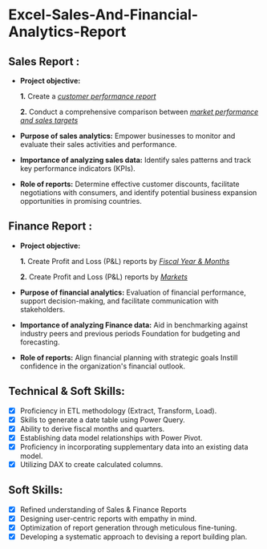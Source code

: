 # Excel-Sales-And-Financial-Analytics-Report
## Sales Report :


- **Project objective:** 

    **1.** Create a _[customer performance report](https://github.com/sahil-74293/Excel-Sales-Financial-Analytics-Report/blob/main/customer%20performance%20report.pdf)_ 

    **2.** Conduct a comprehensive comparison between _[market performance and sales targets](https://github.com/sahil-74293/Excel-Sales-Financial-Analytics-Report/blob/main/market%20performance%20report.pdf)_

- **Purpose of sales analytics:** Empower businesses to monitor and evaluate their sales activities and performance.

- **Importance of analyzing sales data:** Identify sales patterns and track key performance indicators (KPIs).

- **Role of reports:** Determine effective customer discounts, facilitate negotiations with consumers, and identify potential business expansion opportunities in promising countries.


## Finance Report :

- **Project objective:** 

    **1.** Create Profit and Loss (P&L) reports by _[Fiscal Year & Months](https://github.com/sahil-74293/Excel-Sales-Financial-Analytics-Report/blob/main/GM%25%20by%20quarters.pdf)_

   **2.** Create Profit and Loss (P&L) reports by _[Markets](https://github.com/sahil-74293/Excel-Sales-Financial-Analytics-Report/blob/main/P%26L%20for%20countries.pdf)_

- **Purpose of financial analytics:** Evaluation of financial performance, support decision-making, and facilitate communication with stakeholders.

- **Importance of analyzing Finance data:** Aid in benchmarking against industry peers and previous periods Foundation for budgeting and forecasting.

- **Role of reports:** Align financial planning with strategic goals Instill confidence in the organization's financial outlook.


## Technical & Soft Skills:
- [x]	Proficiency in ETL methodology (Extract, Transform, Load).
- [x]	Skills to generate a date table using Power Query.
- [x]	Ability to derive fiscal months and quarters.
- [x]	Establishing data model relationships with Power Pivot.
- [x]	Proficiency in incorporating supplementary data into an existing data model.
- [x]	Utilizing DAX to create calculated columns.

## Soft Skills:
- [x]	Refined understanding of Sales & Finance Reports
- [x]	Designing user-centric reports with empathy in mind.
- [x]	Optimization of report generation through meticulous fine-tuning.
- [x]	Developing a systematic approach to devising a report building plan.
